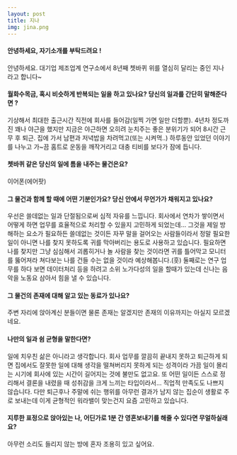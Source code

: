 ```yaml
---
layout: post
title: 지나
img: jina.png
---
```



#### 안녕하세요, 자기소개를 부탁드려요 !

안녕하세요. 대기업 제조업계 연구소에서 8년째 쳇바퀴 위를 열심히 달리는 중인 지나 라고 합니다~

#### 월화수목금, 혹시 비슷하게 반복되는 일을 하고 있나요? 당신의 일과를 간단히 말해준다면 ?

기상해서 최대한 출근시간 직전에 회사를 들어감(일찍 가면 일만 더할뿐). 4년차 정도까진 꽤나 야근을 했지만 지금은 야근하면 오히려 눈치주는 좋은 분위기가 되어 8시간 근무 후 퇴근. 집에 가서 남편과 저녁밥을 차려먹고(또는 시켜먹..) 하루동안 있었던 이야기를 나누고 가~끔 홈트로 운동을 깨작거리고 대충 티비를 보다가 잠에 듭니다.

#### 쳇바퀴 같은 당신의 일에 틈을 내주는 물건은요?

이어폰(에어팟)

#### 그 물건과 함께 할 때에 어떤 기분인가요? 당신 안에서 무언가가 채워지고 있나요?

우선은 쓸데없는 일과 단절됨으로써 심적 자유를 느낍니다. 
회사에서 연차가 쌓이면서 어떻게 하면 업무를 효율적으로 처리할 수 있을지 고민하게 되었는데... 그것을 제일 방해하는 요소가 필요하든 쓸데없는 것이든 자꾸 말을 걸어오는 사람들이라서 정말 필요한 일이 아니면 나를 찾지 못하도록 귀를 막아버리는 용도로 사용하고 있습니다. 
필요하면 나를 찾지만 그냥 심심해서 괴롭히거나 놀 사람을 찾는 것이라면 귀를 틀어막고 모니터를 뚫어져라 쳐다보는 나를 건들 수는 없을 것이라 예상해봅니다.(훗)
둘째로는 연구 업무를 하다 보면 데이터처리 등을 하려고 소위 노가다성의 일을 할때가 있는데 신나는 음악을 노동요 삼아서 힘을 낼 수 있습니다.

#### 그 물건의 존재에 대해 알고 있는 동료가 있나요?

주변 자리에 앉아계신 분들이면 물론 존재는 알겠지만 존재의 이유까지는 아실지 모르겠네요.

#### 나만의 일과 쉼 균형을 말한다면?

일에 치우친 삶은 아니라고 생각합니다.
회사 업무를 깔끔히 끝내지 못하고 퇴근하게 되면 집에서도 잘못한 일에 대해 생각을 떨쳐버리지 못하게 되는 성격이라 가끔 일이 몰리는 시기에 회사에 있는 시간이 길어지는 것에 불만도 없고요. 또 어떤 일이든 스스로 정리해서 결론을 내렸을 때 성취감을 크게 느끼는 타입이라서... 직업적 만족도도 나쁘지 않습니다. 다만 퇴근후나 주말에 쉬는 행위를 아무런 결과가 남지 않는 집순이 생활로 주로 보내는데 이게 균형적인 워라밸이 맞는건지 요즘 고민하고 있습니다.


#### 지루한 표정으로 앉아있는 나, 어딘가로 1분 간 영혼보내기를 해줄 수 있다면 무얼하실래요?

아무런 소리도 들리지 않는 방에 혼자 조용히 있고 싶어요.
